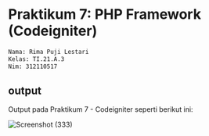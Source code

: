 # Praktikum 7: PHP Framework (Codeigniter)

```bash
Nama: Rima Puji Lestari
Kelas: TI.21.A.3
Nim: 312110517
```

## output

Output pada Praktikum 7 - Codeigniter seperti berikut ini:

![Screenshot (333)](https://github.com/rimapuji/praktikum7_pweb2/assets/118242692/510d5017-2f7e-4156-88d5-eba58191a030)
